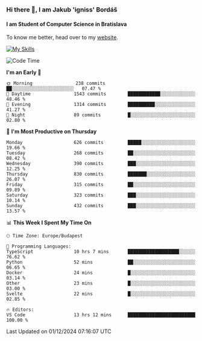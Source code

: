 ### Hi there 👋, I am Jakub 'igniss' Bordáš

#### I am Student of Computer Science in Bratislava
To know me better, head over to my [website](https://bordas.sk).

[![My Skills](https://skillicons.dev/icons?i=js,html,css,figma,svelte,java,kotlin,python,postgresql,typescript,nest,nodejs)](https://bordas.sk)


<!--START_SECTION:waka-->
![Code Time](http://img.shields.io/badge/Code%20Time-1%2C603%20hrs%2028%20mins-blue)

**I'm an Early 🐤** 

```text
🌞 Morning                238 commits         ██░░░░░░░░░░░░░░░░░░░░░░░   07.47 % 
🌆 Daytime                1543 commits        ████████████░░░░░░░░░░░░░   48.46 % 
🌃 Evening                1314 commits        ██████████░░░░░░░░░░░░░░░   41.27 % 
🌙 Night                  89 commits          █░░░░░░░░░░░░░░░░░░░░░░░░   02.80 % 
```
📅 **I'm Most Productive on Thursday** 

```text
Monday                   626 commits         █████░░░░░░░░░░░░░░░░░░░░   19.66 % 
Tuesday                  268 commits         ██░░░░░░░░░░░░░░░░░░░░░░░   08.42 % 
Wednesday                390 commits         ███░░░░░░░░░░░░░░░░░░░░░░   12.25 % 
Thursday                 830 commits         ███████░░░░░░░░░░░░░░░░░░   26.07 % 
Friday                   315 commits         ██░░░░░░░░░░░░░░░░░░░░░░░   09.89 % 
Saturday                 323 commits         ███░░░░░░░░░░░░░░░░░░░░░░   10.14 % 
Sunday                   432 commits         ███░░░░░░░░░░░░░░░░░░░░░░   13.57 % 
```


📊 **This Week I Spent My Time On** 

```text
🕑︎ Time Zone: Europe/Budapest

💬 Programming Languages: 
TypeScript               10 hrs 7 mins       ███████████████████░░░░░░   76.62 % 
Python                   52 mins             ██░░░░░░░░░░░░░░░░░░░░░░░   06.65 % 
Docker                   24 mins             █░░░░░░░░░░░░░░░░░░░░░░░░   03.14 % 
Other                    23 mins             █░░░░░░░░░░░░░░░░░░░░░░░░   03.00 % 
Svelte                   22 mins             █░░░░░░░░░░░░░░░░░░░░░░░░   02.85 % 

🔥 Editors: 
VS Code                  13 hrs 12 mins      █████████████████████████   100.00 % 
```


 Last Updated on 01/12/2024 07:16:07 UTC
<!--END_SECTION:waka-->
